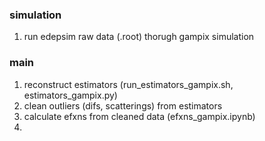 ### simulation ###
1. run edepsim raw data (.root) thorugh gampix simulation


### main ###
1. reconstruct estimators (run_estimators_gampix.sh, estimators_gampix.py)
2. clean outliers (difs, scatterings) from estimators
3. calculate efxns from cleaned data (efxns_gampix.ipynb)
4. 